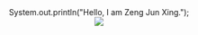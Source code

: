 <div align="center">System.out.println("Hello, I am Zeng Jun Xing.");</div>

<div align="center"> <img src="https://metrics.lecoq.io/JunXing-Tech?template=classic&config.timezone=Asia%2FShanghai"> </div>

<!--
**JunXing-Tech/JunXing-Tech** is a ✨ _special_ ✨ repository because its `README.md` (this file) appears on your GitHub profile.

Here are some ideas to get you started:

- 🔭 I’m currently working on ...
- 🌱 I’m currently learning ...
- 👯 I’m looking to collaborate on ...
- 🤔 I’m looking for help with ...
- 💬 Ask me about ...
- 📫 How to reach me: ...
- 😄 Pronouns: ...
- ⚡ Fun fact: ...
-->

